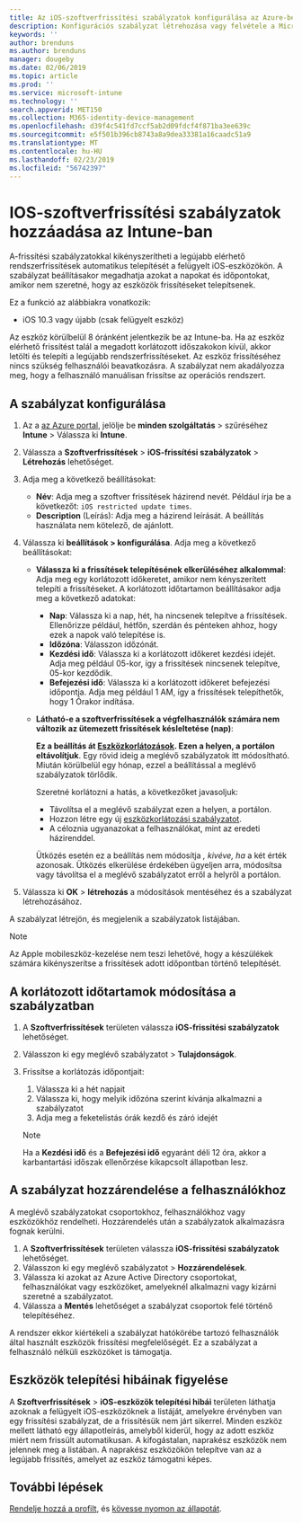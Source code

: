 ```yaml
---
title: Az iOS-szoftverfrissítési szabályzatok konfigurálása az Azure-beli Microsoft Intune-ban | Microsoft Docs
description: Konfigurációs szabályzat létrehozása vagy felvétele a Microsoft Intune-ban, amellyel korlátozhatja, mikor kerüljenek automatikusan telepítésre az Intune által felügyelt, vagy ellenőrzött iOS-eszközök szoftverfrissítései. Megadhatja azokat a dátumokat és időpontokat, amelyeknél nem szeretné, hogy települjenek a frissítések. Ezt a szabályzatot csoportokhoz, felhasználókhoz és eszközökhöz is hozzárendelheti, és ellenőrizheti az esetleges telepítési hibákat is vele.
keywords: ''
author: brenduns
ms.author: brenduns
manager: dougeby
ms.date: 02/06/2019
ms.topic: article
ms.prod: ''
ms.service: microsoft-intune
ms.technology: ''
search.appverid: MET150
ms.collection: M365-identity-device-management
ms.openlocfilehash: d39f4c541fd7ccf5ab2d09fdcf4f871ba3ee639c
ms.sourcegitcommit: e5f501b396cb8743a8a9dea33381a16caadc51a9
ms.translationtype: MT
ms.contentlocale: hu-HU
ms.lasthandoff: 02/23/2019
ms.locfileid: "56742397"
---
```

# <a name="add-ios-software-update-policies-in-intune"></a>IOS-szoftverfrissítési szabályzatok hozzáadása az Intune-ban

A-frissítési szabályzatokkal kikényszerítheti a legújabb elérhető rendszerfrissítések automatikus telepítését a felügyelt iOS-eszközökön. A szabályzat beállításakor megadhatja azokat a napokat és időpontokat, amikor nem szeretné, hogy az eszközök frissítéseket telepítsenek. 

Ez a funkció az alábbiakra vonatkozik:

- iOS 10.3 vagy újabb (csak felügyelt eszköz)

Az eszköz körülbelül 8 óránként jelentkezik be az Intune-ba. Ha az eszköz elérhető frissítést talál a megadott korlátozott időszakokon kívül, akkor letölti és telepíti a legújabb rendszerfrissítéseket. Az eszköz frissítéséhez nincs szükség felhasználói beavatkozásra. A szabályzat nem akadályozza meg, hogy a felhasználó manuálisan frissítse az operációs rendszert.

## <a name="configure-the-policy"></a>A szabályzat konfigurálása

1. Az a [az Azure portal](https://portal.azure.com), jelölje be **minden szolgáltatás** > szűréséhez **Intune** > Válassza ki **Intune**.
2. Válassza a **Szoftverfrissítések** > **iOS-frissítési szabályzatok** > **Létrehozás** lehetőséget.
3. Adja meg a következő beállításokat:

    - **Név**: Adja meg a szoftver frissítések házirend nevét. Például írja be a következőt: `iOS restricted update times`.
    - **Description** (Leírás): Adja meg a házirend leírását. A beállítás használata nem kötelező, de ajánlott.

4. Válassza ki **beállítások > konfigurálása**. Adja meg a következő beállításokat:

    - **Válassza ki a frissítések telepítésének elkerüléséhez alkalommal**: Adja meg egy korlátozott időkeretet, amikor nem kényszerített telepíti a frissítéseket. A korlátozott időtartamon beállításakor adja meg a következő adatokat:

      - **Nap**: Válassza ki a nap, hét, ha nincsenek telepítve a frissítések. Ellenőrizze például, hétfőn, szerdán és pénteken ahhoz, hogy ezek a napok való telepítése is.
      - **Időzóna**: Válasszon időzónát.
      - **Kezdési idő**: Válassza ki a korlátozott időkeret kezdési idejét. Adja meg például 05-kor, így a frissítések nincsenek telepítve, 05-kor kezdődik.
      - **Befejezési idő**: Válassza ki a korlátozott időkeret befejezési időpontja. Adja meg például 1 AM, így a frissítések telepíthetők, hogy 1 Órakor indítása.

    - **Látható-e a szoftverfrissítések a végfelhasználók számára nem változik az ütemezett frissítések késleltetése (nap)**: 

      **Ez a beállítás át [Eszközkorlátozások](device-restrictions-ios.md#general). Ezen a helyen, a portálon eltávolítjuk**. Egy rövid ideig a meglévő szabályzatok itt módosítható. Miután körülbelül egy hónap, ezzel a beállítással a meglévő szabályzatok törlődik.

      Szeretné korlátozni a hatás, a következőket javasoljuk:
        - Távolítsa el a meglévő szabályzat ezen a helyen, a portálon.
        - Hozzon létre egy új [eszközkorlátozási szabályzatot](device-restrictions-ios.md#general).
        - A céloznia ugyanazokat a felhasználókat, mint az eredeti házirenddel.

      Ütközés esetén ez a beállítás nem módosítja *, kivéve, ha* a két érték azonosak. Ütközés elkerülése érdekében ügyeljen arra, módosítsa vagy távolítsa el a meglévő szabályzatot erről a helyről a portálon.

5. Válassza ki **OK** > **létrehozás** a módosítások mentéséhez és a szabályzat létrehozásához.

A szabályzat létrejön, és megjelenik a szabályzatok listájában. 

> [!NOTE]
> Az Apple mobileszköz-kezelése nem teszi lehetővé, hogy a készülékek számára kikényszerítse a frissítések adott időpontban történő telepítését.

## <a name="change-the-restricted-times-for-the-policy"></a>A korlátozott időtartamok módosítása a szabályzatban

1. A **Szoftverfrissítések** területen válassza **iOS-frissítési szabályzatok** lehetőséget.
2. Válasszon ki egy meglévő szabályzatot > **Tulajdonságok**.
3. Frissítse a korlátozás időpontjait:

    1. Válassza ki a hét napjait
    2. Válassza ki, hogy melyik időzóna szerint kívánja alkalmazni a szabályzatot
    3. Adja meg a feketelistás órák kezdő és záró idejét

    > [!NOTE]
    > Ha a **Kezdési idő** és a **Befejezési idő** egyaránt déli 12 óra, akkor a karbantartási időszak ellenőrzése kikapcsolt állapotban lesz.

## <a name="assign-the-policy-to-users"></a>A szabályzat hozzárendelése a felhasználókhoz

A meglévő szabályzatokat csoportokhoz, felhasználókhoz vagy eszközökhöz rendelheti. Hozzárendelés után a szabályzatok alkalmazásra fognak kerülni.

1. A **Szoftverfrissítések** területen válassza **iOS-frissítési szabályzatok** lehetőséget.
2. Válasszon ki egy meglévő szabályzatot > **Hozzárendelések**. 
3. Válassza ki azokat az Azure Active Directory csoportokat, felhasználókat vagy eszközöket, amelyeknél alkalmazni vagy kizárni szeretné a szabályzatot.
4. Válassza a **Mentés** lehetőséget a szabályzat csoportok felé történő telepítéséhez.

A rendszer ekkor kiértékeli a szabályzat hatókörébe tartozó felhasználók által használt eszközök frissítési megfelelőségét. Ez a szabályzat a felhasználó nélküli eszközöket is támogatja.

## <a name="monitor-device-installation-failures"></a>Eszközök telepítési hibáinak figyelése
A <!-- 1352223 -->
**Szoftverfrissítések** > **iOS-eszközök telepítési hibái** területen láthatja azoknak a felügyelt iOS-eszközöknek a listáját, amelyekre érvényben van egy frissítési szabályzat, de a frissítésük nem járt sikerrel. Minden eszköz mellett látható egy állapotleírás, amelyből kiderül, hogy az adott eszköz miért nem frissült automatikusan. A kifogástalan, naprakész eszközök nem jelennek meg a listában. A naprakész eszközökön telepítve van az a legújabb frissítés, amelyet az eszköz támogatni képes.

## <a name="next-steps"></a>További lépések

[Rendelje hozzá a profilt](device-profile-assign.md), és [kövesse nyomon az állapotát](device-profile-monitor.md).